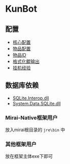 # KunBot
## 配置
- [核心配置](https://github.com/Hellobaka/KunBot/wiki/%E6%A0%B8%E5%BF%83%E9%85%8D%E7%BD%AE)
- [物品配置](https://github.com/Hellobaka/KunBot/wiki/%E7%89%A9%E5%93%81%E9%85%8D%E7%BD%AE)
- [物品ID](https://github.com/Hellobaka/KunBot/wiki/%E7%89%A9%E5%93%81ID)
- [格式化鲲输出](https://github.com/Hellobaka/KunBot/wiki/%E6%A0%BC%E5%BC%8F%E5%8C%96%E9%B2%B2%E8%BE%93%E5%87%BA)
- [挂机经验](https://github.com/Hellobaka/KunBot/wiki/%E6%8C%82%E6%9C%BA%E7%BB%8F%E9%AA%8C)

## 数据库依赖
- [SQLite.Interop.dll](https://github.com/Hellobaka/WordCloud/releases/download/1.0.0/SQLite.Interop.dll)
- [System.Data.SQLite.dll](https://github.com/Hellobaka/WordCloud/releases/download/1.0.0/System.Data.SQLite.dll)

### Mirai-Native框架用户
放入mirai根目录的 `jre\bin` 中

### 其他框架用户
放在框架主体exe下即可
